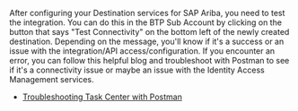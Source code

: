 <p ="text-align: left;">After configuring your Destination services for SAP Ariba, you need to test the integration. You can do this in the BTP Sub Account by clicking on the button that says "Test Connectivity" on the bottom left of the newly created destination. Depending on the message, you'll know if it's a success or an issue with the integration/API access/configuration. If you encounter an error, you can follow this helpful blog and troubleshoot with Postman to see if it's a connectivity issue or maybe an issue with the Identity Access Management services.</p>
<ul>
<li><a href="https://blogs.sap.com/2022/06/14/troubleshooting-for-sap-task-">Troubleshooting Task Center with Postman</a></li>
</ul>
